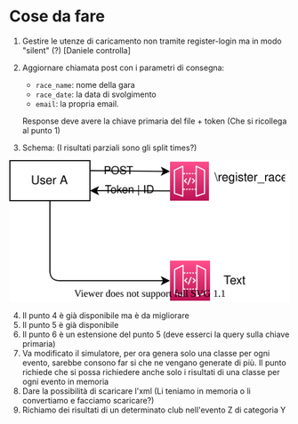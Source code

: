 # Cose da fare

1. Gestire le utenze di caricamento non tramite register-login ma in modo "silent" (?) [Daniele controlla]
2. Aggiornare chiamata post con i parametri di consegna:
    - `race_name`: nome della gara
    - `race_date`: la data di svolgimento
    - `email`: la propria email.

    Response deve avere la chiave primaria del file + token (Che si ricollega al punto 1)

3. Schema: (I risultati parziali sono gli split times?)
 
 ![My Diagram](structure.svg)

4. Il punto 4 è già disponibile ma è da migliorare
5. Il punto 5 è già disponibile
6. Il punto 6 è un estensione del punto 5 (deve esserci la query sulla chiave primaria)
7. Va modificato il simulatore, per ora genera solo una classe per ogni evento, sarebbe consono far si che ne vengano generate di più. Il punto richiede che si possa richiedere anche solo i risultati di una classe per ogni evento in memoria
8. Dare la possibilità di scaricare l'xml (Li teniamo in memoria o li convertiamo e facciamo scaricare?)
9. Richiamo dei risultati di un determinato club nell'evento Z di categoria Y